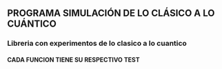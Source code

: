 ## PROGRAMA SIMULACIÓN DE LO CLÁSICO A LO CUÁNTICO
### Libreria con experimentos de lo clasico a lo cuantico
#### CADA FUNCION TIENE SU RESPECTIVO TEST
